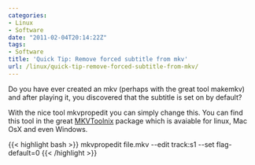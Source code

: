 ```yaml
---
categories:
- Linux
- Software
date: "2011-02-04T20:14:22Z"
tags:
- Software
title: 'Quick Tip: Remove forced subtitle from mkv'
url: /linux/quick-tip-remove-forced-subtitle-from-mkv/
---
```


Do you have ever created an mkv (perhaps with the great tool makemkv) and after playing it, you discovered that the subtitle is set on by default?

<!--more-->

With the nice tool mkvpropedit you can simply change this. You can find this tool in the great [MKVToolnix](http://www.bunkus.org/videotools/mkvtoolnix/) package which is avaiable for linux, Mac OsX and even Windows.

{{< highlight bash >}}
mkvpropedit file.mkv --edit track:s1 --set flag-default=0
{{< /highlight >}}
